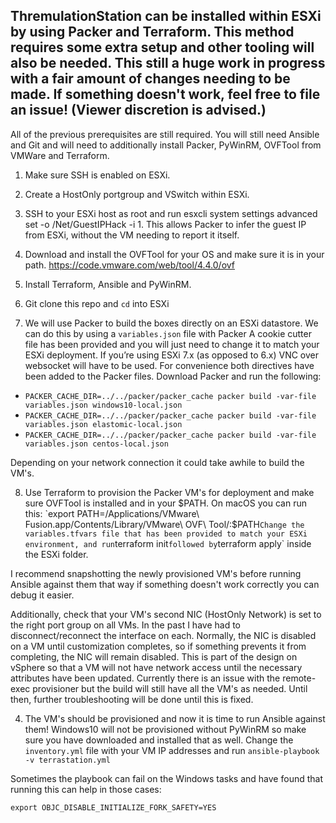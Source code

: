 ## ThremulationStation can be installed within ESXi by using Packer and Terraform. This method requires some extra setup and other tooling will also be needed. This still a huge work in progress with a fair amount of changes needing to be made. If something doesn't work, feel free to file an issue! (Viewer discretion is advised.) ##

All of the previous prerequisites are still required. You will still need Ansible and Git and will need to additionally install Packer, PyWinRM, OVFTool from VMWare and Terraform.

1. Make sure SSH is enabled on ESXi.

2. Create a HostOnly portgroup and VSwitch within ESXi. 

3. SSH to your ESXi host as root and run esxcli system settings advanced set -o /Net/GuestIPHack -i 1. This allows Packer to infer the guest IP from ESXi, without the VM needing to report it itself.

4. Download and install the OVFTool for your OS and make sure it is in your path. https://code.vmware.com/web/tool/4.4.0/ovf

5. Install Terraform, Ansible and PyWinRM.

6. Git clone this repo and `cd` into ESXi

7. We will use Packer to build the boxes directly on an ESXi datastore. We can do this by using a `variables.json` file with Packer A cookie cutter file has been provided and you will just need to change it to match your ESXi deployment. If you’re using ESXi 7.x (as opposed to 6.x) VNC over websocket will have to be used. For convenience both directives have been added to the Packer files. Download Packer and run the following: 
- `PACKER_CACHE_DIR=../../packer/packer_cache packer build -var-file variables.json windows10-local.json`
- `PACKER_CACHE_DIR=../../packer/packer_cache packer build -var-file variables.json elastomic-local.json`
- `PACKER_CACHE_DIR=../../packer/packer_cache packer build -var-file variables.json centos-local.json`

Depending on your network connection it could take awhile to build the VM's. 

8. Use Terraform to provision the Packer VM's for deployment and make sure OVFTool is installed and in your $PATH. On macOS you can run this: `export PATH=/Applications/VMware\ Fusion.app/Contents/Library/VMware\ OVF\ Tool/:$PATH`
Change the variables.tfvars file that has been provided to match your ESXi environment, and run `terraform init` followed by `terraform apply` inside the ESXi folder. 

I recommend snapshotting the newly provisioned VM's before running Ansible against them that way if something doesn't work correctly you can debug it easier.

Additionally, check that your VM's second NIC (HostOnly Network) is set to the right port group on all VMs. In the past I have had to disconnect/reconnect the interface on each. Normally, the NIC is disabled on a VM until customization completes, so if something prevents it from completing, the NIC will remain disabled. This is part of the design on vSphere so that a VM will not have network access until the necessary attributes have been updated. Currently there is an issue with the remote-exec provisioner but the build will still have all the VM's as needed. Until then, further troubleshooting will be done until this is fixed. 

4. The VM's should be provisioned and now it is time to run Ansible against them! Windows10 will not be provisioned without PyWinRM so make sure you have downloaded and installed that as well. Change the `inventory.yml` file with your VM IP addresses and run `ansible-playbook -v terrastation.yml`

Sometimes the playbook can fail on the Windows tasks and have found that running this can help in those cases: 

`export OBJC_DISABLE_INITIALIZE_FORK_SAFETY=YES`

